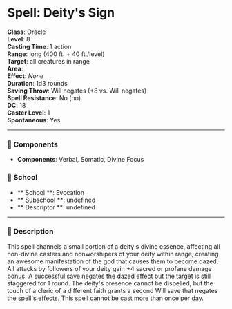 
# Spell: Deity's Sign
**Class**: Oracle  
**Level**: 8  
**Casting Time**: 1 action  
**Range**: long (400 ft. + 40 ft./level)  
**Target**: all creatures in range  
**Area**:   
**Effect**: _None_  
**Duration**: 1d3 rounds  
**Saving Throw**: Will negates (+8 vs. Will negates)  
**Spell Resistance**: No (no)  
**DC**: 18  
**Caster Level**: 1  
**Spontaneous**: Yes

---

### 🔮 Components
- **Components**: Verbal, Somatic, Divine Focus

### 🏫 School
- ** School **: Evocation
- ** Subschool **: undefined
- ** Descriptor **: undefined
---

### 📜 Description
This spell channels a small portion of a deity's divine essence, affecting all non-divine casters and nonworshipers of your deity within range, creating an awesome manifestation of the god that causes them to become dazed. All attacks by followers of your deity gain +4 sacred or profane damage bonus. A successful save negates the dazed effect but the target is still staggered for 1 round. The deity's presence cannot be dispelled, but the touch of a cleric of a different faith grants a second Will save that negates the spell's effects. This spell cannot be cast more than once per day.
